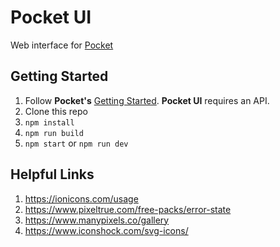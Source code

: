# Pocket UI

Web interface for [Pocket](https://github.com/bradj/pocket)

## Getting Started

1. Follow **Pocket's** [Getting Started](https://github.com/bradj/pocket#getting-started). **Pocket UI** requires an API.
1. Clone this repo
1. `npm install`
1. `npm run build`
1. `npm start` or `npm run dev`

## Helpful Links

1. <https://ionicons.com/usage>
1. <https://www.pixeltrue.com/free-packs/error-state>
1. <https://www.manypixels.co/gallery>
1. <https://www.iconshock.com/svg-icons/>

